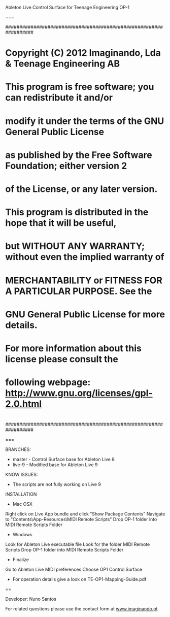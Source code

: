 Ableton Live Control Surface for Teenage Engineering OP-1 

===

##################################################################
# 
#   Copyright (C) 2012 Imaginando, Lda & Teenage Engineering AB
#   
#   This program is free software; you can redistribute it and/or
#   modify it under the terms of the GNU General Public License
#   as published by the Free Software Foundation; either version 2
#   of the License, or any later version.
#  
#   This program is distributed in the hope that it will be useful,
#   but WITHOUT ANY WARRANTY; without even the implied warranty of
#   MERCHANTABILITY or FITNESS FOR A PARTICULAR PURPOSE.  See the
#   GNU General Public License for more details.
#
#   For more information about this license please consult the
#   following webpage: http://www.gnu.org/licenses/gpl-2.0.html
#
##################################################################

===

BRANCHES: 

- master - Control Surface base for Ableton Live 8
- live-9 - Modified base for Ableton Live 9

KNOW ISSUES:

- The scripts are not fully working on Live 9

INSTALLATION

- Mac OSX

 Right click on Live App bundle and click "Show Package Contents"
 Navigate to "Contents\App-Resources\MIDI Remote Scripts"
 Drop OP-1 folder into MIDI Remote Scripts Folder

- Windows

 Look for Ableton Live executable file
 Look for the folder MIDI Remote Scripts
 Drop OP-1 folder into MIDI Remote Scripts Folder

- Finalize

 Go to Ableton Live MIDI preferences
 Choose OP1 Control Surface

- For operation details give a look on TE-OP1-Mapping-Guide.pdf

==

Developer: Nuno Santos 

For related questions please use the contact form at www.imaginando.pt